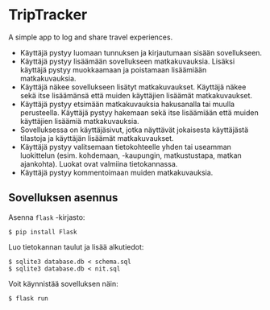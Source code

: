 # TripTracker
A simple app to log and share travel experiences.

- Käyttäjä pystyy luomaan tunnuksen ja kirjautumaan sisään sovellukseen.
- Käyttäjä pystyy lisäämään sovellukseen matkakuvauksia. Lisäksi käyttäjä pystyy muokkaamaan ja poistamaan lisäämiään matkakuvauksia.
- Käyttäjä näkee sovellukseen lisätyt matkakuvaukset. Käyttäjä näkee sekä itse lisäämänsä että muiden käyttäjien lisäämät matkakuvaukset.
- Käyttäjä pystyy etsimään matkakuvauksia hakusanalla tai muulla perusteella. Käyttäjä pystyy hakemaan sekä itse lisäämiään että muiden käyttäjien lisäämiä matkakuvauksia.
- Sovelluksessa on käyttäjäsivut, jotka näyttävät jokaisesta käyttäjästä tilastoja ja käyttäjän lisäämät matkakuvaukset.
- Käyttäjä pystyy valitsemaan tietokohteelle yhden tai useamman luokittelun (esim. kohdemaan, -kaupungin, matkustustapa, matkan ajankohta). Luokat ovat valmiina tietokannassa.
- Käyttäjä pystyy kommentoimaan muiden matkakuvauksia.

## Sovelluksen asennus

Asenna ```flask``` -kirjasto:

```
$ pip install Flask
```

Luo tietokannan taulut ja lisää alkutiedot:

```
$ sqlite3 database.db < schema.sql
$ sqlite3 database.db < nit.sql
```

Voit käynnistää sovelluksen näin:

```
$ flask run
```
